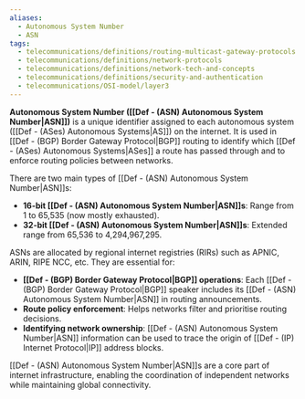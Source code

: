 ```yaml
---
aliases:
  - Autonomous System Number
  - ASN
tags:
  - telecommunications/definitions/routing-multicast-gateway-protocols
  - telecommunications/definitions/network-protocols
  - telecommunications/definitions/network-tech-and-concepts
  - telecommunications/definitions/security-and-authentication
  - telecommunications/OSI-model/layer3
---
```


**Autonomous System Number ([[Def - (ASN) Autonomous System Number|ASN]])** is a unique identifier assigned to each autonomous system ([[Def - (ASes) Autonomous Systems|AS]]) on the internet. It is used in [[Def - (BGP) Border Gateway Protocol|BGP]] routing to identify which [[Def - (ASes) Autonomous Systems|ASes]] a route has passed through and to enforce routing policies between networks.

There are two main types of [[Def - (ASN) Autonomous System Number|ASN]]s:
- **16-bit [[Def - (ASN) Autonomous System Number|ASN]]s**: Range from 1 to 65,535 (now mostly exhausted).
- **32-bit [[Def - (ASN) Autonomous System Number|ASN]]s**: Extended range from 65,536 to 4,294,967,295.

ASNs are allocated by regional internet registries (RIRs) such as APNIC, ARIN, RIPE NCC, etc. They are essential for:
- **[[Def - (BGP) Border Gateway Protocol|BGP]] operations**: Each [[Def - (BGP) Border Gateway Protocol|BGP]] speaker includes its [[Def - (ASN) Autonomous System Number|ASN]] in routing announcements.
- **Route policy enforcement**: Helps networks filter and prioritise routing decisions.
- **Identifying network ownership**: [[Def - (ASN) Autonomous System Number|ASN]] information can be used to trace the origin of [[Def - (IP) Internet Protocol|IP]] address blocks.

[[Def - (ASN) Autonomous System Number|ASN]]s are a core part of internet infrastructure, enabling the coordination of independent networks while maintaining global connectivity.
